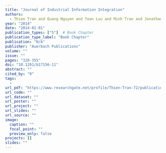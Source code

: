 ```yaml
---
title: "Journal of Industrial Information Integration"
authors:
  - Thien Tran and Quang Nguyen and Toan Luu and Minh Tran and Jonathan Kua and Thuong Hoang and Man Dien
year: "2014"
date: "2014-01-01"
publication_types: ["5"]  # Book Chapter
publication_type_label: "Book Chapter"
publication: "N/A"
publisher: "Auerbach Publications"
volume: ""
issue: ""
pages: "320-355"
doi: "10.1201/b17156-11"
abstract: ""
cited_by: "0"
tags:
  - 
url_pdf: "https://www.researchgate.net/profile/Thien-Tran-72/publication/386347627_Empowering_industrial_robotic_training_with_kinesthetic_learning_and_digital_twins_in_human-centric_industrial_systems/links/6796b0ff96e7fb48b9a21ec3/Empowering-industrial-robotic-training-with-kinesthetic-learning-and-digital-twins-in-human-centric-industrial-systems.pdf"
url_code: ""
url_dataset: ""
url_poster: ""
url_project: ""
url_slides: ""
url_source: ""
image:
  caption: ""
  focal_point: ""
  preview_only: false
projects: []
slides: ""
---
```

